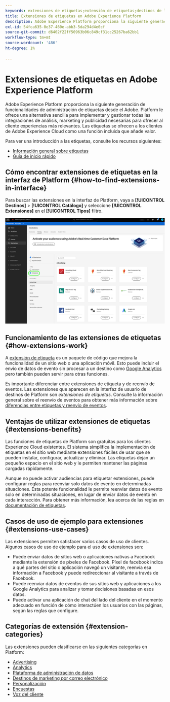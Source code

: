 ```yaml
---
keywords: extensiones de etiquetas;extensión de etiquetas;destinos de launch; extensiones de etiquetas de platform;extensión de etiquetas de platform;destinos de platform launch
title: Extensiones de etiquetas en Adobe Experience Platform
description: Adobe Experience Platform proporciona la siguiente generación de funcionalidades de administración de etiquetas desde el Adobe. Platform le ofrece una alternativa sencilla para implementar y gestionar todas las integraciones de análisis, marketing y publicidad necesarias para ofrecer al cliente experiencias más relevantes.
exl-id: 54fca635-0e37-460e-abb3-5da294d4e0cf
source-git-commit: d6402f22ff50963b06c849cf31cc25267ba62bb1
workflow-type: tm+mt
source-wordcount: '486'
ht-degree: 1%

---
```


# Extensiones de etiquetas en Adobe Experience Platform

Adobe Experience Platform proporciona la siguiente generación de funcionalidades de administración de etiquetas desde el Adobe. Platform le ofrece una alternativa sencilla para implementar y gestionar todas las integraciones de análisis, marketing y publicidad necesarias para ofrecer al cliente experiencias más relevantes. Las etiquetas se ofrecen a los clientes de Adobe Experience Cloud como una función incluida que añade valor.

Para ver una introducción a las etiquetas, consulte los recursos siguientes:

- [Información general sobre etiquetas](../../../tags/home.md)
- [Guía de inicio rápido](../../../tags/quick-start/quick-start.md)

## Cómo encontrar extensiones de etiquetas en la interfaz de Platform {#how-to-find-extensions-in-interface}

Para buscar las extensiones en la interfaz de Platform, vaya a **[!UICONTROL Destinos]** > **[!UICONTROL Catálogo]** y seleccione **[!UICONTROL Extensiones]** en el **[!UICONTROL Tipos]** filtro.

![Filtro Extensiones en la interfaz](../../assets/catalog/launch-extensions/filter.png)

## Funcionamiento de las extensiones de etiquetas {#how-extensions-work}

A [extensión de etiqueta](../../../tags/home.md#extensions) es un paquete de código que mejora la funcionalidad de un sitio web o una aplicación móvil. Esto puede incluir el envío de datos de evento sin procesar a un destino como [Google Analytics](/help/destinations/catalog/analytics/google-universal-analytics.md) pero también pueden servir para otras funciones.

Es importante diferenciar entre extensiones de etiqueta y de reenvío de eventos. Las extensiones que aparecen en la interfaz de usuario de destinos de Platform son *extensiones de etiquetas*. Consulte la información general sobre el reenvío de eventos para obtener más información sobre [diferencias entre etiquetas y reenvío de eventos](/help/tags/ui/event-forwarding/overview.md#differences-between-event-forwarding-and-tags).



<!--

Extensions forward raw event data to several types of destinations. Think of extensions as an **Event Forwarding** type of destination. This is a simpler type of integration with destination platforms, which only forwards raw event data. Examples of those are the [Gainsight personalization extension](../personalization/gainsight.md) or the [Confirmit Voice of the Customer extension](../voice/confirmit-digital-feedback.md).

**Profile/Segment Export** destinations in Adobe Experience Platform capture event data, combine it with other data sources, apply segmentation, and export audiences and qualified profiles to destinations. Examples of those are the [Amazon S3 cloud storage destination](../cloud-storage/amazon-s3.md) or the [Google Display & Video 360 advertising destination](../advertising/google-dv360.md).

![Tag extensions compared to other destinations](../../assets/common/launch-and-other-destinations.png)

-->

## Ventajas de utilizar extensiones de etiquetas {#extensions-benefits}

Las funciones de etiquetas de Platform son gratuitas para los clientes Experience Cloud existentes. El sistema simplifica la implementación de etiquetas en el sitio web mediante extensiones fáciles de usar que se pueden instalar, configurar, actualizar y eliminar. Las etiquetas dejan un pequeño espacio en el sitio web y le permiten mantener las páginas cargadas rápidamente.

Aunque no puede activar audiencias para etiquetar extensiones, puede configurar reglas para reenviar solo datos de evento en determinadas situaciones. Esta potente funcionalidad le permite reenviar datos de evento solo en determinadas situaciones, en lugar de enviar datos de evento en cada interacción. Para obtener más información, lea acerca de las reglas en [documentación de etiquetas](../../../tags/ui/managing-resources/rules.md).

## Casos de uso de ejemplo para extensiones {#extensions-use-cases}

Las extensiones permiten satisfacer varios casos de uso de clientes. Algunos casos de uso de ejemplo para el uso de extensiones son:

- Puede enviar datos de sitios web o aplicaciones nativas a Facebook mediante la extensión de píxeles de Facebook. Píxel de facebook indica a qué partes del sitio o aplicación navegó un visitante, reenvía esa información a Facebook y puede redireccionar al visitante a través de Facebook.
- Puede reenviar datos de eventos de sus sitios web y aplicaciones a los Google Analytics para analizar y tomar decisiones basadas en esos datos.
- Puede activar una aplicación de chat del lado del cliente en el momento adecuado en función de cómo interactúen los usuarios con las páginas, según las reglas que configure.

## Categorías de extensión {#extension-categories}

Las extensiones pueden clasificarse en las siguientes categorías en Platform:

- [Advertising](../advertising/overview.md)
- [Analytics](../analytics/overview.md)
- [Plataforma de administración de datos](../data-management/overview.md)
- [Destinos de marketing por correo electrónico](../email-marketing/overview.md)
- [Personalización](../personalization/overview.md)
- [Encuestas](../survey/overview.md)
- [Voz del cliente](../voice/overview.md)
